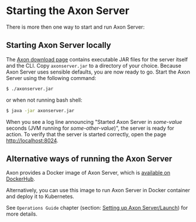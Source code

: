 # Starting the Axon Server

There is more then one way to start and run Axon Server:

## Starting Axon Server locally

The [Axon download page](https://axoniq.io/download) contains executable JAR files for the server itself and the CLI. Copy `axonserver.jar` to a directory of your choice. Because Axon Server uses sensible defaults, you are now ready to go. Start the Axon Server using the following command:

```bash
$ ./axonserver.jar
```

or when not running bash shell:

```bash
$ java -jar axonserver.jar
```

When you see a log line announcing "Started Axon Server in _some-value_ seconds \(JVM running for _some-other-value_\)", the server is ready for action. To verify that the server is started correctly, open the page [http://localhost:8024](http://localhost:8024).

## Alternative ways of running the Axon Server

Axon provides a Docker image of Axon Server, which is [available on DockerHub](https://hub.docker.com/r/axoniq/axonserver/).

Alternatively, you can use this image to run Axon Server in Docker container and deploy it to Kubernetes.

See `Operations Guide` chapter \(section: [Setting up Axon Server/Launch]()\) for more details.

